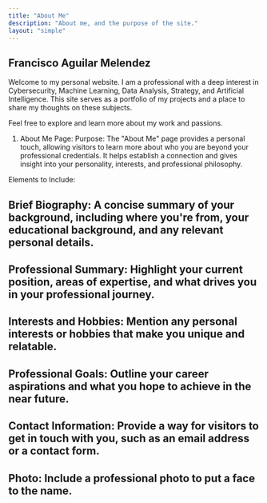 ```yaml
---
title: "About Me"
description: "About me, and the purpose of the site."
layout: "simple"
---
```


## Francisco Aguilar Melendez

Welcome to my personal website. I am a professional with a deep interest in Cybersecurity, Machine Learning, Data Analysis, Strategy, and Artificial Intelligence. This site serves as a portfolio of my projects and a place to share my thoughts on these subjects.

Feel free to explore and learn more about my work and passions.



1. About Me Page:
Purpose:
The "About Me" page provides a personal touch, allowing visitors to learn more about who you are beyond your professional credentials. It helps establish a connection and gives insight into your personality, interests, and professional philosophy.

Elements to Include:

## Brief Biography: A concise summary of your background, including where you're from, your educational background, and any relevant personal details.

## Professional Summary: Highlight your current position, areas of expertise, and what drives you in your professional journey.
## Interests and Hobbies: Mention any personal interests or hobbies that make you unique and relatable.
## Professional Goals: Outline your career aspirations and what you hope to achieve in the near future.
## Contact Information: Provide a way for visitors to get in touch with you, such as an email address or a contact form.
## Photo: Include a professional photo to put a face to the name.
